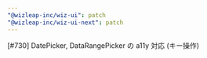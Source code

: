 ```yaml
---
"@wizleap-inc/wiz-ui": patch
"@wizleap-inc/wiz-ui-next": patch
---
```


[#730] DatePicker, DataRangePicker の a11y 対応 (キー操作)
